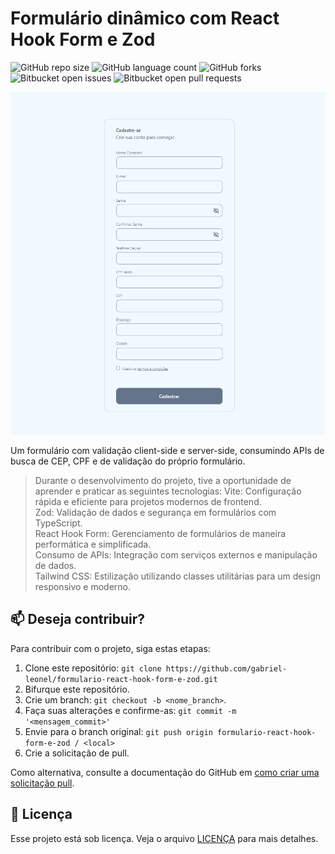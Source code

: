 # Formulário dinâmico com React Hook Form e Zod

![GitHub repo size](https://img.shields.io/github/repo-size/gabriel-leonel/formulario-react-hook-form-e-zod?style=for-the-badge)
![GitHub language count](https://img.shields.io/github/languages/count/gabriel-leonel/formulario-react-hook-form-e-zod?style=for-the-badge)
![GitHub forks](https://img.shields.io/github/forks/gabriel-leonel/formulario-react-hook-form-e-zod?style=for-the-badge)
![Bitbucket open issues](https://img.shields.io/bitbucket/issues/gabriel-leonel/formulario-react-hook-form-e-zod?style=for-the-badge)
![Bitbucket open pull requests](https://img.shields.io/bitbucket/pr-raw/gabriel-leonel/formulario-react-hook-form-e-zod?style=for-the-badge)

<img src="preview.png" alt="Exemplo imagem">

Um formulário com validação client-side e server-side, consumindo APIs de busca de CEP, CPF e de validação do próprio formulário.
 
> Durante o desenvolvimento do projeto, tive a oportunidade de aprender e praticar as seguintes tecnologias:
> Vite: Configuração rápida e eficiente para projetos modernos de frontend. <br>
> Zod: Validação de dados e segurança em formulários com TypeScript. <br>
> React Hook Form: Gerenciamento de formulários de maneira performática e simplificada. <br>
> Consumo de APIs: Integração com serviços externos e manipulação de dados. <br>
> Tailwind CSS: Estilização utilizando classes utilitárias para um design responsivo e moderno. <br>

## 📫 Deseja contribuir?

Para contribuir com o projeto, siga estas etapas:

1. Clone este repositório: `git clone https://github.com/gabriel-leonel/formulario-react-hook-form-e-zod.git`
2. Bifurque este repositório.
3. Crie um branch: `git checkout -b <nome_branch>`.
4. Faça suas alterações e confirme-as: `git commit -m '<mensagem_commit>'`
5. Envie para o branch original: `git push origin formulario-react-hook-form-e-zod / <local>`
6. Crie a solicitação de pull.

Como alternativa, consulte a documentação do GitHub em [como criar uma solicitação pull](https://help.github.com/en/github/collaborating-with-issues-and-pull-requests/creating-a-pull-request).

## 📝 Licença

Esse projeto está sob licença. Veja o arquivo [LICENÇA](LICENSE.md) para mais detalhes.
